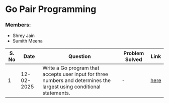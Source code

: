 # Go Pair Programming

### Members:
- Shrey Jain
- Sumith Meena

| S. No | Date       | Question | Problem Solved | Link |
|-------|------------|----------|------|--------|
| 1     | 12-02-2025 | Write a Go program that accepts user input for three numbers and determines the  largest using conditional statements. | - | [here](q001/main.go) |
